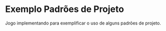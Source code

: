 # Exemplo Padrões de Projeto

Jogo implementando para exemplificar o uso de alguns padrões de projeto.
